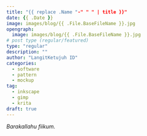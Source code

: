 ```yaml
---
title: "{{ replace .Name "-" " " | title }}"
date: {{ .Date }}
image: images/blog/{{ .File.BaseFileName }}.jpg
opengraph:
  image: images/blog/{{ .File.BaseFileName }}.jpg
# post type (regular/featured)
type: "regular"
description: ""
author: "LangitKetujuh ID"
categories:
  - software
  - pattern
  - mockup
tag:
  - inkscape
  - gimp
  - krita
draft: true
---
```


_Barakallahu fiikum._

